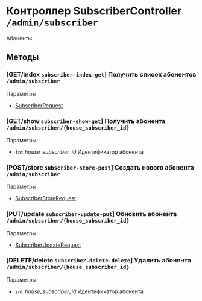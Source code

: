 # Контроллер SubscriberController `/admin/subscriber`

Абоненты

## Методы

### [GET/index `subscriber-index-get`] Получить список абонентов `/admin/subscriber`

Параметры: 

- [SubscriberRequest](../OBJECT.md#SubscriberRequest) 

### [GET/show `subscriber-show-get`] Получить абонента `/admin/subscriber/{house_subscriber_id}`

Параметры: 

- `int` *house_subscriber_id* Идентификатор абонента

### [POST/store `subscriber-store-post`] Создать нового абонента `/admin/subscriber`

Параметры: 

- [SubscriberStoreRequest](../OBJECT.md#SubscriberStoreRequest) 

### [PUT/update `subscriber-update-put`] Обновить абонента `/admin/subscriber/{house_subscriber_id}`

Параметры: 

- [SubscriberUpdateRequest](../OBJECT.md#SubscriberUpdateRequest) 

### [DELETE/delete `subscriber-delete-delete`] Удалить абонента `/admin/subscriber/{house_subscriber_id}`

Параметры: 

- `int` *house_subscriber_id* Идентификатор абонента
